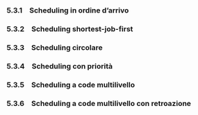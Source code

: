 
### 5.3.1 Scheduling in ordine d’arrivo
### 5.3.2 Scheduling shortest-job-first
### 5.3.3 Scheduling circolare
### 5.3.4 Scheduling con priorità
### 5.3.5 Scheduling a code multilivello
### 5.3.6 Scheduling a code multilivello con retroazione